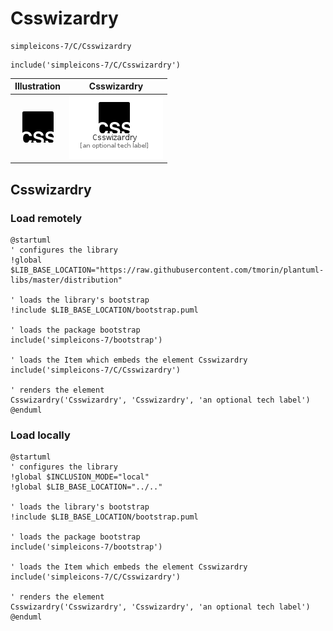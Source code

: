 # Csswizardry


```text
simpleicons-7/C/Csswizardry
```

```text
include('simpleicons-7/C/Csswizardry')
```



| Illustration | Csswizardry |
| :---: | :---: |
| ![illustration for Illustration](../../simpleicons-7/C/Csswizardry.png) | ![illustration for Csswizardry](../../simpleicons-7/C/Csswizardry.Local.png) |




## Csswizardry

### Load remotely
```plantuml
@startuml
' configures the library
!global $LIB_BASE_LOCATION="https://raw.githubusercontent.com/tmorin/plantuml-libs/master/distribution"

' loads the library's bootstrap
!include $LIB_BASE_LOCATION/bootstrap.puml

' loads the package bootstrap
include('simpleicons-7/bootstrap')

' loads the Item which embeds the element Csswizardry
include('simpleicons-7/C/Csswizardry')

' renders the element
Csswizardry('Csswizardry', 'Csswizardry', 'an optional tech label')
@enduml
```

### Load locally
```plantuml
@startuml
' configures the library
!global $INCLUSION_MODE="local"
!global $LIB_BASE_LOCATION="../.."

' loads the library's bootstrap
!include $LIB_BASE_LOCATION/bootstrap.puml

' loads the package bootstrap
include('simpleicons-7/bootstrap')

' loads the Item which embeds the element Csswizardry
include('simpleicons-7/C/Csswizardry')

' renders the element
Csswizardry('Csswizardry', 'Csswizardry', 'an optional tech label')
@enduml
```

